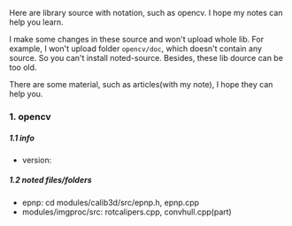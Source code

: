 
Here are library source with notation, such as opencv. I hope my notes can help you learn. 

I make some changes in these source and won't upload whole lib. For example, I won't upload folder `opencv/doc`, which doesn't contain any source. So you can't install noted-source. Besides, these lib dource can be too old. 

There are some material, such as articles(with my note), I hope they can help you.

### 1. opencv
##### 1.1 info
* version: 
##### 1.2 noted files/folders
* epnp: cd modules/calib3d/src/epnp.h, epnp.cpp
* modules/imgproc/src: rotcalipers.cpp, convhull.cpp(part)
